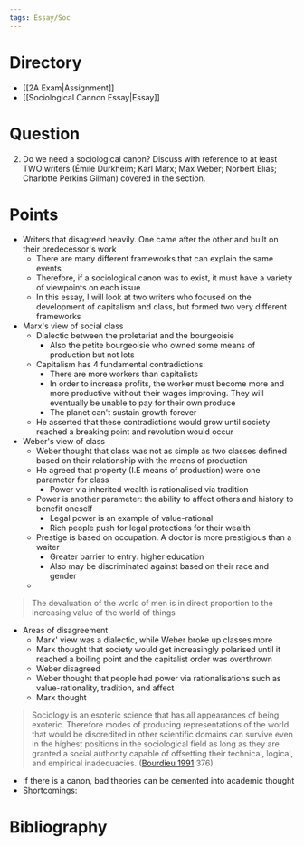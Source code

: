 ```yaml
---
tags: Essay/Soc
---
```


# Directory
- [[2A Exam|Assignment]]
- [[Sociological Cannon Essay|Essay]]

# Question
2. Do we need a sociological canon? Discuss with reference to at least TWO writers (Émile Durkheim; Karl Marx; Max Weber; Norbert Elias; Charlotte Perkins Gilman) covered in the section.

# Points
- Writers that disagreed heavily. One came after the other and built on their predecessor's work
	- There are many different frameworks that can explain the same events
	- Therefore, if a sociological canon was to exist, it must have a variety of viewpoints on each issue
	- In this essay, I will look at two writers who focused on the development of capitalism and class, but formed two very different frameworks
- Marx's view of social class
	- Dialectic between the proletariat and the bourgeoisie 
		- Also the petite bourgeoisie who owned some means of production but not lots
	- Capitalism has 4 fundamental contradictions:
		- There are more workers than capitalists
		- In order to increase profits, the worker must become more and more productive without their wages improving. They will eventually be unable to pay for their own produce
		- The planet can't sustain growth forever
	- He asserted that these contradictions would grow until society reached a breaking point and revolution would occur
- Weber's view of class
	- Weber thought that class was not as simple as two classes defined based on their relationship with the means of production
	- He agreed that property (I.E means of production) were one parameter for class
		- Power via inherited wealth is rationalised via tradition
	- Power is another parameter: the ability to affect others and history to benefit oneself
		- Legal power is an example of value-rational
		- Rich people push for legal protections for their wealth
	- Prestige is based on occupation. A doctor is more prestigious than a waiter
		- Greater barrier to entry: higher education
		- Also may be discriminated against based on their race and gender
	- 
> The devaluation of the world of men is in direct proportion to the increasing value of the world of things
- Areas of disagreement
	- Marx' view was a dialectic, while Weber broke up classes more
	- Marx thought that society would get increasingly polarised until it reached a boiling point and the capitalist order was overthrown
	- Weber disagreed
	- Weber thought that people had power via rationalisations such as value-rationality, tradition, and affect
	- Marx thought 
> Sociology is an esoteric science that has all appearances of being exoteric. Therefore modes of producing representations of the world that would be discredited in other scientific domains can survive even in the highest positions in the sociological field as long as they are granted a social authority capable of offsetting their technical, logical, and empirical inadequacies. ([Bourdieu 1991](https://journals.sagepub.com/doi/full/10.1177/0092055X19865301#bibr4-0092055X19865301):376)
- If there is a canon, bad theories can be cemented into academic thought
- Shortcomings: 

# Bibliography

